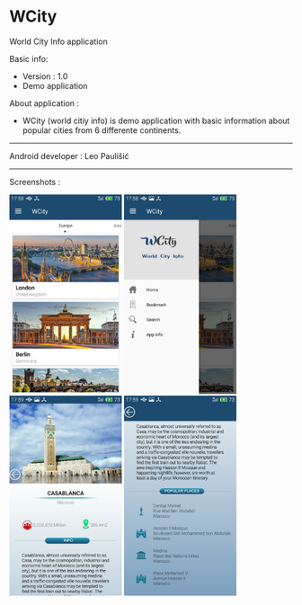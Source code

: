 # WCity 
World City Info application



Basic info:

 * Version : 1.0
 * Demo application

About application : 

* WCity (world citiy info) is demo application with basic information about popular     cities from 6 differente continents.

--------------------
Android developer : Leo Paulišić

----

Screenshots : 

<img src="https://github.com/leo2411/WCity-application/blob/master/screenshot1.jpg" width="200"/>
  <img src="https://github.com/leo2411/WCity-application/blob/master/screenshot2.jpg" width="200"/>
  <img src="https://github.com/leo2411/WCity-application/blob/master/screenshot3.jpg" width="200"/>
  <img src="https://github.com/leo2411/WCity-application/blob/master/screenshot4.jpg" width="200"/>
